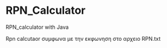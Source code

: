 # RPN_Calculator
RPN_calculator with Java

Rpn calcutaor συμφωνα με την εκφωνηση στο αρχειο RPN.txt
